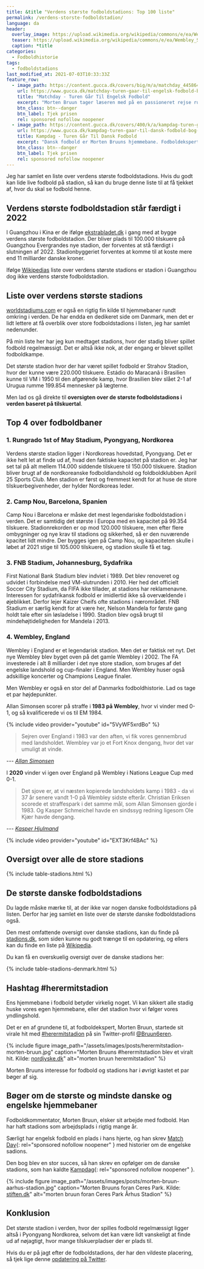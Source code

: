 ```yaml
---
title: &title "Verdens største fodboldstadions: Top 100 liste"
permalink: /verdens-storste-fodboldstadion/
language: da
header:
  overlay_image: https://upload.wikimedia.org/wikipedia/commons/e/ea/Wembley_Stadium_%2849789492566%29.jpg
  teaser: https://upload.wikimedia.org/wikipedia/commons/e/ea/Wembley_Stadium_%2849789492566%29.jpg
  caption: *title
categories:
  - Fodboldhistorie
tags:
  - fodboldstadions
last_modified_at: 2021-07-03T10:33:33Z
feature_row:
  - image_path: https://content.gucca.dk/covers/big/m/a/matchday_445864.jpg
    url: https://www.gucca.dk/matchday-turen-gaar-til-engelsk-fodbold-bog-p445864
    title: "Matchday - Turen Går Til Engelsk Fodbold"
    excerpt: "Morten Bruun tager læseren med på en passioneret rejse rundt til de største scener i engelsk fodbold. De engelske stadioner har været Mortens arbejdsplads som fodboldkommentator, og her deler han ud af sin facination."
    btn_class: btn--danger
    btn_label: Tjek prisen
    rel: sponsored nofollow noopener
  - image_path: https://content.gucca.dk/covers/400/k/a/kampdag-turen-gaar-til-dansk-fodbold_526591.jpg
    url: https://www.gucca.dk/kampdag-turen-gaar-til-dansk-fodbold-bog-p526591
    title: Kampdag - Turen Går Til Dansk Fodbold
    excerpt: "Dansk fodbold er Morten Bruuns hjemmebane. Fodboldeksperten og fodboldkommentatoren Morten Bruun fortæller levende historier fra de danske stadioner og at bevæge sig rundt blandt det danske fodboldfolk."
    btn_class: btn--danger
    btn_label: Tjek prisen
    rel: sponsored nofollow noopener
---
```


Jeg har samlet en liste over verdens største fodboldstadions. Hvis du godt kan lide live fodbold på stadion, så kan du bruge denne liste til at få tjekket af, hvor du skal se fodbold henne.

## Verdens største fodboldstadion står færdigt i 2022

I Guangzhou i Kina er de ifølge [ekstrabladet.dk](https://ekstrabladet.dk/sport/fodbold/udenlandsk_fodbold/vild-plan-her-vil-de-bygge-verdens-stoerste-stadion/8097585) i gang med at bygge verdens største fodboldstadion. Der bliver plads til 100.000 tilskuere på Guangzhou Evergrandes nye stadion, der forventes at stå færdigt i slutningen af 2022. Stadionbyggeriet forventes at komme til at koste mere end 11 milliarder danske kroner.

Ifølge [Wikipedias](https://en.wikipedia.org/wiki/List_of_stadiums_by_capacity) liste over verdens største stadions er stadion i Guangzhou dog ikke verdens største fodboldstadion.

## Liste over verdens største stadions

[worldstadiums.com](https://www.worldstadiums.com/) er også en rigtig fin kilde til hjemmebaner rundt omkring i verden. De har endda en dedikeret side om Danmark, men det er lidt lettere at få overblik over store fodboldstadions i listen, jeg har samlet nedenunder.

På min liste her har jeg kun medtaget stadions, hvor der stadig bliver spillet fodbold regelmæssigt. Det er altså ikke nok, at der engang er blevet spillet fodboldkampe.

Det største stadion hvor der har været spillet fodbold er Strahov Stadion, hvor der kunne være 220.000 tilskuere. Estádio do Maracanã i Brasilien kunne til VM i 1950 til den afgørende kamp, hvor Brasilien blev slået 2-1 af Urugua rumme 199.854 mennesker på lægterne.

Men lad os gå direkte til **oversigten over de største fodboldstadions i verden baseret på tilskuertal**.

## Top 4 over fodboldbaner

### 1. Rungrado 1st of May Stadium, Pyongyang, Nordkorea

Verdens største stadion ligger i Nordkoreas hovedstad, Pyongyang. Det er ikke helt let at finde ud af, hvad den faktiske kapacitet på stadion er. Jeg har set tal på alt mellem 114.000 siddende tilskuere til 150.000 tilskuere. Stadion bliver brugt af de nordkoreanske fodboldlandshold og foldboldklubben April 25 Sports Club. Men stadion er først og fremmest kendt for at huse de store tilskuerbegivenheder, der hylder Nordkoreas leder.

### 2. Camp Nou, Barcelona, Spanien

Camp Nou i Barcelona er måske det mest legendariske fodboldstadion i verden. Det er samtidig det største i Europa med en kapacitet på 99.354 tilskuere. Stadionrekorden er op mod 120.000 tilskuere, men efter flere ombygninger og nye krav til stadions og sikkerhed, så er den nuværende kpacitet lidt mindre. Der bygges igen på Camp Nou, og kapaciteten skulle i løbet af 2021 stige til 105.000 tilskuere, og stadion skulle få et tag.

### 3. FNB Stadium, Johannesburg, Sydafrika

First National Bank Stadium blev indviet i 1989. Det blev renoveret og udvidet i forbindelse med VM-slutrunden i 2010. Her hed det officielt Soccer City Stadium, da FIFA ikke tillader, at stadions har reklamenavne. Interessen for sydafrikansk fodbold er imidlertid ikke så overvældende i øjeblikket. Derfor lejer Kaizer Cheifs ofte stadions i nærområdet. FNB Stadium er særlig kendt for at være her, Nelson Mandela for første gang holdt tale efter sin løsladelse i 1990. Stadion blev også brugt til mindehøjtideligheden for Mandela i 2013.

### 4. Wembley, England

Wembley i England er et legendarisk stadion. Men det er faktisk ret nyt. Det nye Wembley blev byget oven på det gamle Wembley i 2002. The FA investerede i alt 8 milliarder i det nye store stadion, som bruges af det engelske landshold og cup-finaler i England. Men Wembley huser også adskillige koncerter og Champions League finaler.

Men Wembley er også en stor del af Danmarks fodboldhistorie. Lad os tage et par højdepunkter.

Allan Simonsen scorer på straffe i **1983 på Wembley**, hvor vi vinder med 0-1, og så kvalificerede vi os til EM 1984.

{% include video provider="youtube" id="5VyWF5xrdBo" %}

> Sejren over England i 1983 var den aften, vi fik vores gennembrud med landsholdet. Wembley var jo et Fort Knox dengang, hvor det var umuligt at vinde.

--- <cite>[Allan Simonsen](https://www.dr.dk/sporten/fodbold/em/allan-simonsen-husker-foelelserne-i-landsholdstroejen-det-er-dit-land-du-har-i-0)</cite>

I **2020** vinder vi igen over England på Wembley i Nations League Cup med 0-1.

> Det sjove er, at vi næsten kopierede landsholdets kamp i 1983 - da vi 37 år senere vandt 1-0 på Wembley sidste efterår. Christian Eriksen scorede et straffespark i det samme mål, som Allan Simonsen gjorde i 1983. Og Kasper Schmeichel havde en sindssyg redning ligesom Ole Kjær havde dengang.

--- <cite>[Kasper Hjulmand](https://www.dr.dk/sporten/fodbold/em/allan-simonsen-husker-foelelserne-i-landsholdstroejen-det-er-dit-land-du-har-i-0)</cite>

{% include video provider="youtube" id="EXT3Krf4BAc" %}

## Oversigt over alle de store stadions

{% include table-stadions.html %}

## De største danske fodboldstadions

Du lagde måske mærke til, at der ikke var nogen danske fodboldstadions på listen. Derfor har jeg samlet en liste over de største danske fodboldstadions også.

Den mest omfattende oversigt over danske stadions, kan du finde på [stadions.dk](https://www.stadions.dk/), som siden kunne nu godt trænge til en opdatering, og ellers kan du finde en liste på [Wikipedia](https://da.wikipedia.org/wiki/Fodboldstadioner_i_Danmark).

Du kan få en overskuelig oversigt over de danske stadions her:

{% include table-stadions-denmark.html %}

## Hashtag #herermitstadion

Ens hjemmebane i fodbold betyder virkelig noget. Vi kan sikkert alle stadig huske vores egen hjemmebane, eller det stadion hvor vi følger vores yndlingshold.

Det er en af grundene til, at fodboldekspert, Morten Bruun, startede sit virale hit med [#herermitstadion](https://twitter.com/search?q=%23herermitstadion) på sin Twitter-profil [@Bruun6eren](https://twitter.com/Bruun6eren).

{% include figure image_path="/assets/images/posts/herermitstadion-morten-bruun.jpg" caption="Morten Bruuns #herermitstadion blev et viralt hit. Kilde: [nordjyske.dk](https://nordjyske.dk/nyheder/sport/viralt-hit-er-blevet-morten-bruuns-hjertebarn-herermitstadion/fd1df9a1-a1c1-4d47-b29e-7b3e8557d71f)" alt="morten bruun herermitstadion" %}

Morten Bruuns interesse for fodbold og stadions har i øvrigt kastet et par bøger af sig.

## Bøger om de største og mindste danske og engelske hjemmebaner

Fodboldkommentator, Morten Bruun, elsker sit arbejde med fodbold. Han har haft stadions som arbejdsplads i rigtig mange år.

Særligt har engelsk fodbold en plads i hans hjerte, og han skrev [Match Day](https://www.gucca.dk/matchday-turen-gaar-til-engelsk-fodbold-bog-p445864){: rel="sponsored nofollow noopener" } med historier om de engelske sadions.

Den bog blev en stor succes, så han skrev en opfølger om de danske stadions, som han kaldte [Kampdag](https://www.gucca.dk/kampdag-turen-gaar-til-dansk-fodbold-bog-p526591){: rel="sponsored nofollow noopener" }.

{% include figure image_path="/assets/images/posts/morten-bruun-aarhus-stadion.jpg" caption="Morten Bruuns foran Ceres Park. Kilde: [stiften.dk](https://stiften.dk/artikel/morten-bruun-skriver-bog-om-danske-stadions-et-storsl%C3%A5et-syn-i-aarhus)" alt="morten bruun foran Ceres Park Århus Stadion" %}

## Konklusion

Det største stadion i verden, hvor der spilles fodbold regelmæssigt ligger altså i Pyongyang Nordkorea, selvom det kan være lidt vanskeligt at finde ud af nøjagtigt, hvor mange tilskuerpladser der er plads til.

Hvis du er på jagt efter de fodboldstadions, der har den vildeste placering, så tjek lige denne [opdatering på Twitter](https://twitter.com/JoaquimCampa/status/1411346406497992708).
